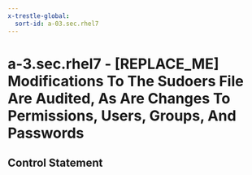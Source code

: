 ```yaml
---
x-trestle-global:
  sort-id: a-03.sec.rhel7
---
```


# a-3.sec.rhel7 - \[REPLACE_ME\] Modifications To The Sudoers File Are Audited, As Are Changes To Permissions, Users, Groups, And Passwords

## Control Statement
